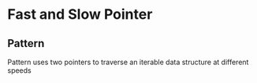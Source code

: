 # Fast and Slow Pointer

## Pattern
Pattern uses two pointers to traverse an iterable data structure at different speeds
